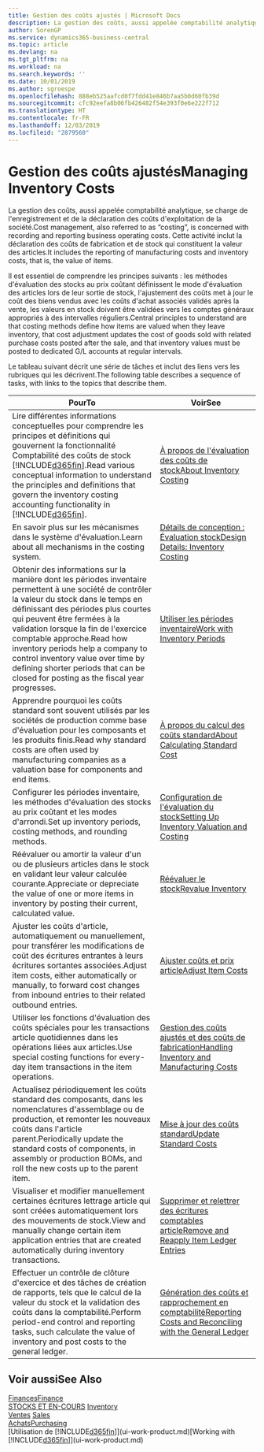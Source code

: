 ```yaml
---
title: Gestion des coûts ajustés | Microsoft Docs
description: La gestion des coûts, aussi appelée comptabilité analytique, se charge de l'enregistrement et de la déclaration des coûts d'exploitation de la société. Cette activité inclut la déclaration des coûts de fabrication et de stock qui constituent la valeur des articles.
author: SorenGP
ms.service: dynamics365-business-central
ms.topic: article
ms.devlang: na
ms.tgt_pltfrm: na
ms.workload: na
ms.search.keywords: ''
ms.date: 10/01/2019
ms.author: sgroespe
ms.openlocfilehash: 888eb525aafcd0f7fdd41e846b7aa5b0d60fb39d
ms.sourcegitcommit: cfc92eefa8b06fb426482f54e393f0e6e222f712
ms.translationtype: HT
ms.contentlocale: fr-FR
ms.lasthandoff: 12/03/2019
ms.locfileid: "2879560"
---
```

# <a name="managing-inventory-costs"></a><span data-ttu-id="92266-104">Gestion des coûts ajustés</span><span class="sxs-lookup"><span data-stu-id="92266-104">Managing Inventory Costs</span></span>
<span data-ttu-id="92266-105">La gestion des coûts, aussi appelée comptabilité analytique, se charge de l'enregistrement et de la déclaration des coûts d'exploitation de la société.</span><span class="sxs-lookup"><span data-stu-id="92266-105">Cost management, also referred to as “costing”, is concerned with recording and reporting business operating costs.</span></span> <span data-ttu-id="92266-106">Cette activité inclut la déclaration des coûts de fabrication et de stock qui constituent la valeur des articles.</span><span class="sxs-lookup"><span data-stu-id="92266-106">It includes the reporting of manufacturing costs and inventory costs, that is, the value of items.</span></span>   

<span data-ttu-id="92266-107">Il est essentiel de comprendre les principes suivants : les méthodes d'évaluation des stocks au prix coûtant définissent le mode d'évaluation des articles lors de leur sortie de stock, l'ajustement des coûts met à jour le coût des biens vendus avec les coûts d'achat associés validés après la vente, les valeurs en stock doivent être validées vers les comptes généraux appropriés à des intervalles réguliers.</span><span class="sxs-lookup"><span data-stu-id="92266-107">Central principles to understand are that costing methods define how items are valued when they leave inventory, that cost adjustment updates the cost of goods sold with related purchase costs posted after the sale, and that inventory values must be posted to dedicated G/L accounts at regular intervals.</span></span>

<span data-ttu-id="92266-108">Le tableau suivant décrit une série de tâches et inclut des liens vers les rubriques qui les décrivent.</span><span class="sxs-lookup"><span data-stu-id="92266-108">The following table describes a sequence of tasks, with links to the topics that describe them.</span></span>

|<span data-ttu-id="92266-109">**Pour**</span><span class="sxs-lookup"><span data-stu-id="92266-109">**To**</span></span>|<span data-ttu-id="92266-110">**Voir**</span><span class="sxs-lookup"><span data-stu-id="92266-110">**See**</span></span>|  
|------------|-------------|  
|<span data-ttu-id="92266-111">Lire différentes informations conceptuelles pour comprendre les principes et définitions qui gouvernent la fonctionnalité Comptabilité des coûts de stock [!INCLUDE[d365fin](includes/d365fin_md.md)].</span><span class="sxs-lookup"><span data-stu-id="92266-111">Read various conceptual information to understand the principles and definitions that govern the inventory costing accounting functionality in [!INCLUDE[d365fin](includes/d365fin_md.md)].</span></span>|[<span data-ttu-id="92266-112">À propos de l'évaluation des coûts de stock</span><span class="sxs-lookup"><span data-stu-id="92266-112">About Inventory Costing</span></span>](finance-learn-about-costing.md)|  
|<span data-ttu-id="92266-113">En savoir plus sur les mécanismes dans le système d'évaluation.</span><span class="sxs-lookup"><span data-stu-id="92266-113">Learn about all mechanisms in the costing system.</span></span>|[<span data-ttu-id="92266-114">Détails de conception : Évaluation stock</span><span class="sxs-lookup"><span data-stu-id="92266-114">Design Details: Inventory Costing</span></span>](design-details-inventory-costing.md)|
|<span data-ttu-id="92266-115">Obtenir des informations sur la manière dont les périodes inventaire permettent à une société de contrôler la valeur du stock dans le temps en définissant des périodes plus courtes qui peuvent être fermées à la validation lorsque la fin de l'exercice comptable approche.</span><span class="sxs-lookup"><span data-stu-id="92266-115">Read how inventory periods help a company to control inventory value over time by defining shorter periods that can be closed for posting as the fiscal year progresses.</span></span>|[<span data-ttu-id="92266-116">Utiliser les périodes inventaire</span><span class="sxs-lookup"><span data-stu-id="92266-116">Work with Inventory Periods</span></span>](finance-how-to-work-with-inventory-periods.md)|
|<span data-ttu-id="92266-117">Apprendre pourquoi les coûts standard sont souvent utilisés par les sociétés de production comme base d'évaluation pour les composants et les produits finis.</span><span class="sxs-lookup"><span data-stu-id="92266-117">Read why standard costs are often used by manufacturing companies as a valuation base for components and end items.</span></span>|[<span data-ttu-id="92266-118">À propos du calcul des coûts standard</span><span class="sxs-lookup"><span data-stu-id="92266-118">About Calculating Standard Cost</span></span>](finance-about-calculating-standard-cost.md)|
|<span data-ttu-id="92266-119">Configurer les périodes inventaire, les méthodes d'évaluation des stocks au prix coûtant et les modes d'arrondi.</span><span class="sxs-lookup"><span data-stu-id="92266-119">Set up inventory periods, costing methods, and rounding methods.</span></span>|[<span data-ttu-id="92266-120">Configuration de l'évaluation du stock</span><span class="sxs-lookup"><span data-stu-id="92266-120">Setting Up Inventory Valuation and Costing</span></span>](finance-set-up-inventory-valuation-and-costing.md)|
|<span data-ttu-id="92266-121">Réévaluer ou amortir la valeur d'un ou de plusieurs articles dans le stock en validant leur valeur calculée courante.</span><span class="sxs-lookup"><span data-stu-id="92266-121">Appreciate or depreciate the value of one or more items in inventory by posting their current, calculated value.</span></span>|[<span data-ttu-id="92266-122">Réévaluer le stock</span><span class="sxs-lookup"><span data-stu-id="92266-122">Revalue Inventory</span></span>](inventory-how-revalue-inventory.md)|
|<span data-ttu-id="92266-123">Ajuster les coûts d'article, automatiquement ou manuellement, pour transférer les modifications de coût des écritures entrantes à leurs écritures sortantes associées.</span><span class="sxs-lookup"><span data-stu-id="92266-123">Adjust item costs, either automatically or manually, to forward cost changes from inbound entries to their related outbound entries.</span></span>|[<span data-ttu-id="92266-124">Ajuster coûts et prix article</span><span class="sxs-lookup"><span data-stu-id="92266-124">Adjust Item Costs</span></span>](inventory-how-adjust-item-costs.md)|
|<span data-ttu-id="92266-125">Utiliser les fonctions d'évaluation des coûts spéciales pour les transactions article quotidiennes dans les opérations liées aux articles.</span><span class="sxs-lookup"><span data-stu-id="92266-125">Use special costing functions for every-day item transactions in the item operations.</span></span>|[<span data-ttu-id="92266-126">Gestion des coûts ajustés et des coûts de fabrication</span><span class="sxs-lookup"><span data-stu-id="92266-126">Handling Inventory and Manufacturing Costs</span></span>](finance-handle-inventory-and-manufacturing-costs.md)|  
|<span data-ttu-id="92266-127">Actualisez périodiquement les coûts standard des composants, dans les nomenclatures d'assemblage ou de production, et remonter les nouveaux coûts dans l'article parent.</span><span class="sxs-lookup"><span data-stu-id="92266-127">Periodically update the standard costs of components, in assembly or production BOMs, and roll the new costs up to the parent item.</span></span>|[<span data-ttu-id="92266-128">Mise à jour des coûts standard</span><span class="sxs-lookup"><span data-stu-id="92266-128">Update Standard Costs</span></span>](finance-how-to-update-standard-costs.md)|
|<span data-ttu-id="92266-129">Visualiser et modifier manuellement certaines écritures lettrage article qui sont créées automatiquement lors des mouvements de stock.</span><span class="sxs-lookup"><span data-stu-id="92266-129">View and manually change certain item application entries that are created automatically during inventory transactions.</span></span>|[<span data-ttu-id="92266-130">Supprimer et relettrer des écritures comptables article</span><span class="sxs-lookup"><span data-stu-id="92266-130">Remove and Reapply Item Ledger Entries</span></span>](finance-how-to-remove-and-reapply-item-entries.md)|
|<span data-ttu-id="92266-131">Effectuer un contrôle de clôture d'exercice et des tâches de création de rapports, tels que le calcul de la valeur du stock et la validation des coûts dans la comptabilité.</span><span class="sxs-lookup"><span data-stu-id="92266-131">Perform period-end control and reporting tasks, such calculate the value of inventory and post costs to the general ledger.</span></span>|[<span data-ttu-id="92266-132">Génération des coûts et rapprochement en comptabilité</span><span class="sxs-lookup"><span data-stu-id="92266-132">Reporting Costs and Reconciling with the General Ledger</span></span>](finance-report-costs-and-reconcile-with-the-general-ledger.md)|

## <a name="see-also"></a><span data-ttu-id="92266-133">Voir aussi</span><span class="sxs-lookup"><span data-stu-id="92266-133">See Also</span></span>  
 [<span data-ttu-id="92266-134">Finances</span><span class="sxs-lookup"><span data-stu-id="92266-134">Finance</span></span>](finance.md)  
 <span data-ttu-id="92266-135">[STOCKS ET EN-COURS](inventory-manage-inventory.md) </span><span class="sxs-lookup"><span data-stu-id="92266-135">[Inventory](inventory-manage-inventory.md) </span></span>  
 <span data-ttu-id="92266-136">[Ventes](sales-manage-sales.md) </span><span class="sxs-lookup"><span data-stu-id="92266-136">[Sales](sales-manage-sales.md) </span></span>  
 [<span data-ttu-id="92266-137">Achats</span><span class="sxs-lookup"><span data-stu-id="92266-137">Purchasing</span></span>](purchasing-manage-purchasing.md)  
 <span data-ttu-id="92266-138">[Utilisation de [!INCLUDE[d365fin](includes/d365fin_md.md)]](ui-work-product.md)</span><span class="sxs-lookup"><span data-stu-id="92266-138">[Working with [!INCLUDE[d365fin](includes/d365fin_md.md)]](ui-work-product.md)</span></span>
